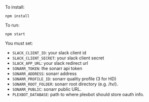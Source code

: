 To install:

```
npm install
```

To run:

```
npm start
```

You must set:

* `SLACK_CLIENT_ID`: your slack client id
* `SLACK_CLIENT_SECRET`: your slack client secret
* `SLACK_APP_URL`: your slack redirect url
* `SONARR_TOKEN`: the sonarr api token
* `SONARR_ADDRESS`: sonarr address
* `SONARR_PROFILE_ID`: sonarr quality profile (3 for HD)
* `SONARR_ROOT_FOLDER`: sonarr root directory (e.g. /tv/).
* `SONARR_PUBLIC`: sonarr public URL.
* `PLEXBOT_DATABASE`: path to where plexbot should store oauth info.
